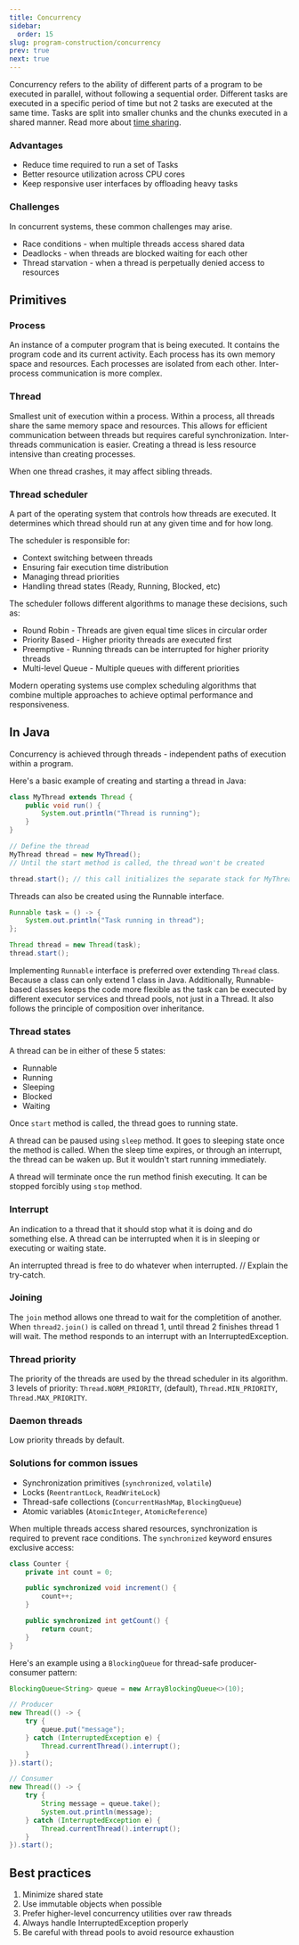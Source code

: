 ```yaml
---
title: Concurrency
sidebar:
  order: 15
slug: program-construction/concurrency
prev: true
next: true
---
```


Concurrency refers to the ability of different parts of a program to be executed
in parallel, without following a sequential order. Different tasks are executed
in a specific period of time but not 2 tasks are executed at the same time.
Tasks are split into smaller chunks and the chunks executed in a shared manner.
Read more about [time sharing](https://en.wikipedia.org/wiki/Time-sharing).

### Advantages

- Reduce time required to run a set of Tasks
- Better resource utilization across CPU cores
- Keep responsive user interfaces by offloading heavy tasks

### Challenges

In concurrent systems, these common challenges may arise.

- Race conditions - when multiple threads access shared data
- Deadlocks - when threads are blocked waiting for each other
- Thread starvation - when a thread is perpetually denied access to resources

## Primitives

### Process

An instance of a computer program that is being executed. It contains the
program code and its current activity. Each process has its own memory space and
resources. Each processes are isolated from each other. Inter-process
communication is more complex.

### Thread

Smallest unit of execution within a process. Within a process, all threads share
the same memory space and resources. This allows for efficient communication
between threads but requires careful synchronization. Inter-threads
communication is easier. Creating a thread is less resource intensive than
creating processes.

When one thread crashes, it may affect sibling threads.

### Thread scheduler

A part of the operating system that controls how threads are executed. It
determines which thread should run at any given time and for how long.

The scheduler is responsible for:

- Context switching between threads
- Ensuring fair execution time distribution
- Managing thread priorities
- Handling thread states (Ready, Running, Blocked, etc)

The scheduler follows different algorithms to manage these decisions, such as:

- Round Robin - Threads are given equal time slices in circular order
- Priority Based - Higher priority threads are executed first
- Preemptive - Running threads can be interrupted for higher priority threads
- Multi-level Queue - Multiple queues with different priorities

Modern operating systems use complex scheduling algorithms that combine multiple
approaches to achieve optimal performance and responsiveness.

## In Java

Concurrency is achieved through threads - independent paths of execution within
a program.

Here's a basic example of creating and starting a thread in Java:

```java
class MyThread extends Thread {
    public void run() {
        System.out.println("Thread is running");
    }
}

// Define the thread
MyThread thread = new MyThread();
// Until the start method is called, the thread won't be created

thread.start(); // this call initializes the separate stack for MyThread and start its execution (the run method)
```

Threads can also be created using the Runnable interface.

```java
Runnable task = () -> {
    System.out.println("Task running in thread");
};

Thread thread = new Thread(task);
thread.start();
```

Implementing `Runnable` interface is preferred over extending `Thread` class.
Because a class can only extend 1 class in Java. Additionally, Runnable-based
classes keeps the code more flexible as the task can be executed by different
executor services and thread pools, not just in a Thread. It also follows the
principle of composition over inheritance.

### Thread states

A thread can be in either of these 5 states:

- Runnable
- Running
- Sleeping
- Blocked
- Waiting

Once `start` method is called, the thread goes to running state.

A thread can be paused using `sleep` method. It goes to sleeping state once the
method is called. When the sleep time expires, or through an interrupt, the
thread can be waken up. But it wouldn't start running immediately.

A thread will terminate once the run method finish executing. It can be stopped
forcibly using `stop` method.

### Interrupt

An indication to a thread that it should stop what it is doing and do something
else. A thread can be interrupted when it is in sleeping or executing or waiting
state.

An interrupted thread is free to do whatever when interrupted. // Explain the
try-catch.

### Joining

The `join` method allows one thread to wait for the completition of another.
When `thread2.join()` is called on thread 1, until thread 2 finishes thread 1
will wait. The method responds to an interrupt with an InterruptedException.

### Thread priority

The priority of the threads are used by the thread scheduler in its algorithm. 3
levels of priority: `Thread.NORM_PRIORITY`, (default), `Thread.MIN_PRIORITY`,
`Thread.MAX_PRIORITY`.

### Daemon threads

Low priority threads by default.

### Solutions for common issues

- Synchronization primitives (`synchronized`, `volatile`)
- Locks (`ReentrantLock`, `ReadWriteLock`)
- Thread-safe collections (`ConcurrentHashMap`, `BlockingQueue`)
- Atomic variables (`AtomicInteger`, `AtomicReference`)

When multiple threads access shared resources, synchronization is required to
prevent race conditions. The `synchronized` keyword ensures exclusive access:

```java
class Counter {
    private int count = 0;

    public synchronized void increment() {
        count++;
    }

    public synchronized int getCount() {
        return count;
    }
}
```

Here's an example using a `BlockingQueue` for thread-safe producer-consumer
pattern:

```java
BlockingQueue<String> queue = new ArrayBlockingQueue<>(10);

// Producer
new Thread(() -> {
    try {
        queue.put("message");
    } catch (InterruptedException e) {
        Thread.currentThread().interrupt();
    }
}).start();

// Consumer
new Thread(() -> {
    try {
        String message = queue.take();
        System.out.println(message);
    } catch (InterruptedException e) {
        Thread.currentThread().interrupt();
    }
}).start();
```

## Best practices

1. Minimize shared state
2. Use immutable objects when possible
3. Prefer higher-level concurrency utilities over raw threads
4. Always handle InterruptedException properly
5. Be careful with thread pools to avoid resource exhaustion
